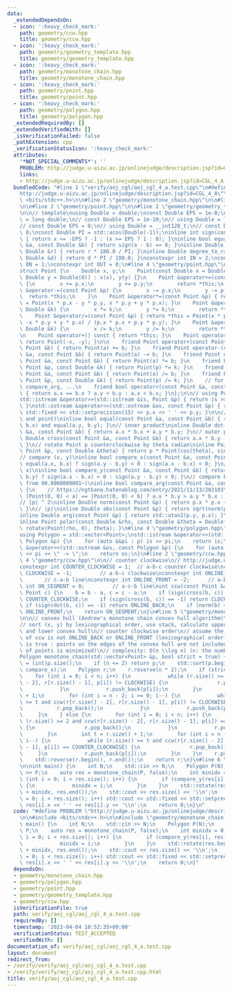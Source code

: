 ```yaml
---
data:
  _extendedDependsOn:
  - icon: ':heavy_check_mark:'
    path: geometry/ccw.hpp
    title: geometry/ccw.hpp
  - icon: ':heavy_check_mark:'
    path: geometry/geometry_template.hpp
    title: geometry/geometry_template.hpp
  - icon: ':heavy_check_mark:'
    path: geometry/monotone_chain.hpp
    title: geometry/monotone_chain.hpp
  - icon: ':heavy_check_mark:'
    path: geometry/point.hpp
    title: geometry/point.hpp
  - icon: ':heavy_check_mark:'
    path: geometry/polygon.hpp
    title: geometry/polygon.hpp
  _extendedRequiredBy: []
  _extendedVerifiedWith: []
  _isVerificationFailed: false
  _pathExtension: cpp
  _verificationStatusIcon: ':heavy_check_mark:'
  attributes:
    '*NOT_SPECIAL_COMMENTS*': ''
    PROBLEM: http://judge.u-aizu.ac.jp/onlinejudge/description.jsp?id=CGL_4_A
    links:
    - http://judge.u-aizu.ac.jp/onlinejudge/description.jsp?id=CGL_4_A
  bundledCode: "#line 1 \"verify/aoj_cgl/aoj_cgl_4_a.test.cpp\"\n#define PROBLEM \"\
    http://judge.u-aizu.ac.jp/onlinejudge/description.jsp?id=CGL_4_A\"\n\n#include\
    \ <bits/stdc++.h>\n\n#line 2 \"geometry/monotone_chain.hpp\"\n\n#line 2 \"geometry/polygon.hpp\"\
    \n\n#line 2 \"geometry/point.hpp\"\n\n#line 2 \"geometry/geometry_template.hpp\"\
    \n\n// template\nusing Double = double;\nconst Double EPS = 1e-8;\n// using Double\
    \ = long double;\n// const Double EPS = 1e-10;\n// using Double = long long;\n\
    // const Double EPS = 0;\n// using Double = __int128_t;\n// const Double EPS =\
    \ 0;\nconst Double PI = std::acos(Double(-1));\ninline int sign(const Double &x)\
    \ { return x <= -EPS ? -1 : (x >= EPS ? 1 : 0); }\ninline bool equal(const Double\
    \ &a, const Double &b) { return sign(a - b) == 0; }\ninline Double radian_to_degree(const\
    \ Double &r) { return r * 180.0 / PI; }\ninline Double degree_to_radian(const\
    \ Double &d) { return d * PI / 180.0; }\nconstexpr int IN = 2;\nconstexpr int\
    \ ON = 1;\nconstexpr int OUT = 0;\n#line 4 \"geometry/point.hpp\"\n\n// point\n\
    struct Point {\n    Double x, y;\n    Point(const Double x = Double(0), const\
    \ Double y = Double(0)) : x(x), y(y) {}\n    Point &operator+=(const Point &p)\
    \ {\n        x += p.x;\n        y += p.y;\n        return *this;\n    }\n    Point\
    \ &operator-=(const Point &p) {\n        x -= p.x;\n        y -= p.y;\n      \
    \  return *this;\n    }\n    Point &operator*=(const Point &p) { return *this\
    \ = Point(x * p.x - y * p.y, x * p.y + y * p.x); }\n    Point &operator*=(const\
    \ Double &k) {\n        x *= k;\n        y *= k;\n        return *this;\n    }\n\
    \    Point &operator/=(const Point &p) { return *this = Point(x * p.x + y * p.y,\
    \ -x * p.y + y * p.x) / (p.x * p.x + p.y * p.y); }\n    Point &operator/=(const\
    \ Double &k) {\n        x /= k;\n        y /= k;\n        return *this;\n    }\n\
    \n    Point operator+() const { return *this; }\n    Point operator-() const {\
    \ return Point(-x, -y); }\n\n    friend Point operator+(const Point &a, const\
    \ Point &b) { return Point(a) += b; }\n    friend Point operator-(const Point\
    \ &a, const Point &b) { return Point(a) -= b; }\n    friend Point operator*(const\
    \ Point &a, const Point &b) { return Point(a) *= b; }\n    friend Point operator*(const\
    \ Point &p, const Double &k) { return Point(p) *= k; }\n    friend Point operator/(const\
    \ Point &a, const Point &b) { return Point(a) /= b; }\n    friend Point operator/(const\
    \ Point &p, const Double &k) { return Point(p) /= k; }\n    // for std::set, std::map,\
    \ compare_arg, ...\n    friend bool operator<(const Point &a, const Point &b)\
    \ { return a.x == b.x ? a.y < b.y : a.x < b.x; }\n};\n\n// using Point = std::complex<Double>;\n\
    std::istream &operator>>(std::istream &is, Point &p) { return is >> p.x >> p.y;\
    \ }\nstd::ostream &operator<<(std::ostream &os, const Point &p) { return os <<\
    \ std::fixed << std::setprecision(15) << p.x << ' ' << p.y; }\n\n// equal (point\
    \ and point)\ninline bool equal(const Point &a, const Point &b) { return equal(a.x,\
    \ b.x) and equal(a.y, b.y); }\n// inner product\ninline Double dot(const Point\
    \ &a, const Point &b) { return a.x * b.x + a.y * b.y; }\n// outer product\ninline\
    \ Double cross(const Point &a, const Point &b) { return a.x * b.y - a.y * b.x;\
    \ }\n// rotate Point p counterclockwise by theta radian\ninline Point rotate(const\
    \ Point &p, const Double &theta) { return p * Point(cos(theta), sin(theta)); }\n\
    // compare (x, y)\ninline bool compare_x(const Point &a, const Point &b) { return\
    \ equal(a.x, b.x) ? sign(a.y - b.y) < 0 : sign(a.x - b.x) < 0; }\n// compare (y,\
    \ x)\ninline bool compare_y(const Point &a, const Point &b) { return equal(a.y,\
    \ b.y) ? sign(a.x - b.x) < 0 : sign(a.y - b.y) < 0; }\n// compare by arg (start\
    \ from 90.0000000001~)\ninline bool compare_arg(const Point &a, const Point &b)\
    \ {\n    // https://ngtkana.hatenablog.com/entry/2021/11/13/202103\n    return\
    \ (Point(0, 0) < a) == (Point(0, 0) < b) ? a.x * b.y > a.y * b.x : a < b;\n}\n\
    // |p| ^ 2\ninline Double norm(const Point &p) { return p.x * p.x + p.y * p.y;\
    \ }\n// |p|\ninline Double abs(const Point &p) { return sqrt(norm(p)); }\n// arg\n\
    inline Double arg(const Point &p) { return std::atan2(p.y, p.x); }\n// polar\n\
    inline Point polar(const Double &rho, const Double &theta = Double(0)) { return\
    \ rotate(Point(rho, 0), theta); }\n#line 4 \"geometry/polygon.hpp\"\n\n// polygon\n\
    using Polygon = std::vector<Point>;\nstd::istream &operator>>(std::istream &is,\
    \ Polygon &p) {\n    for (auto &&pi : p) is >> pi;\n    return is;\n}\nstd::ostream\
    \ &operator<<(std::ostream &os, const Polygon &p) {\n    for (auto &&pi : p) os\
    \ << pi << \" -> \";\n    return os;\n}\n#line 2 \"geometry/ccw.hpp\"\n\n#line\
    \ 4 \"geometry/ccw.hpp\"\n\n// counter clockwise\n// http://judge.u-aizu.ac.jp/onlinejudge/description.jsp?id=CGL_1_C\n\
    constexpr int COUNTER_CLOCKWISE = 1;  // a-b-c counter clockwise\nconstexpr int\
    \ CLOCKWISE = -1;         // a-b-c clockwise\nconstexpr int ONLINE_BACK = 2; \
    \       // c-a-b line\nconstexpr int ONLINE_FRONT = -2;      // a-b-c line\nconstexpr\
    \ int ON_SEGMENT = 0;         // a-c-b line\nint ccw(const Point &a, Point b,\
    \ Point c) {\n    b = b - a, c = c - a;\n    if (sign(cross(b, c)) == 1) return\
    \ COUNTER_CLOCKWISE;\n    if (sign(cross(b, c)) == -1) return CLOCKWISE;\n   \
    \ if (sign(dot(b, c)) == -1) return ONLINE_BACK;\n    if (norm(b) < norm(c)) return\
    \ ONLINE_FRONT;\n    return ON_SEGMENT;\n}\n#line 5 \"geometry/monotone_chain.hpp\"\
    \n\n// convex hull (Andrew's monotone chain convex hull algorithm)\n// http://judge.u-aizu.ac.jp/onlinejudge/description.jsp?id=CGL_4_A\n\
    // sort (x, y) by lexicographical order, use stack, calculate upper convex hull\
    \ and lower convex hull\n// counter clockwise order\n// assume the return value\
    \ of ccw is not ONLINE_BACK or ONLINE_FRONT (lexicographical order)\n// strict\
    \ is true : points on the edges of the convex hull are not included (the number\
    \ of points is minimized)\n// complexity: O(n \\log n) (n: the number of points)\n\
    Polygon monotone_chain(std::vector<Point> &p, bool strict = true) {\n    int n\
    \ = (int)p.size();\n    if (n <= 2) return p;\n    std::sort(p.begin(), p.end(),\
    \ compare_x);\n    Polygon r;\n    r.reserve(n * 2);\n    if (strict) {\n    \
    \    for (int i = 0; i < n; i++) {\n            while (r.size() >= 2 and ccw(r[r.size()\
    \ - 2], r[r.size() - 1], p[i]) != CLOCKWISE) {\n                r.pop_back();\n\
    \            }\n            r.push_back(p[i]);\n        }\n        int t = r.size()\
    \ + 1;\n        for (int i = n - 2; i >= 0; i--) {\n            while (r.size()\
    \ >= t and ccw(r[r.size() - 2], r[r.size() - 1], p[i]) != CLOCKWISE) {\n     \
    \           r.pop_back();\n            }\n            r.push_back(p[i]);\n   \
    \     }\n    } else {\n        for (int i = 0; i < n; i++) {\n            while\
    \ (r.size() >= 2 and ccw(r[r.size() - 2], r[r.size() - 1], p[i]) == COUNTER_CLOCKWISE)\
    \ {\n                r.pop_back();\n            }\n            r.push_back(p[i]);\n\
    \        }\n        int t = r.size() + 1;\n        for (int i = n - 2; i >= 0;\
    \ i--) {\n            while (r.size() >= t and ccw(r[r.size() - 2], r[r.size()\
    \ - 1], p[i]) == COUNTER_CLOCKWISE) {\n                r.pop_back();\n       \
    \     }\n            r.push_back(p[i]);\n        }\n    }\n    r.pop_back();\n\
    \    std::reverse(r.begin(), r.end());\n    return r;\n}\n#line 6 \"verify/aoj_cgl/aoj_cgl_4_a.test.cpp\"\
    \n\nint main() {\n    int N;\n    std::cin >> N;\n    Polygon P(N);\n    std::cin\
    \ >> P;\n    auto res = monotone_chain(P, false);\n    int minidx = 0;\n    for\
    \ (int i = 0; i < res.size(); i++) {\n        if (compare_y(res[i], res[minidx]))\
    \ {\n            minidx = i;\n        }\n    }\n    std::rotate(res.begin(), res.begin()\
    \ + minidx, res.end());\n    std::cout << res.size() << '\\n';\n    for (int i\
    \ = 0; i < res.size(); i++) std::cout << std::fixed << std::setprecision(0) <<\
    \ res[i].x << ' ' << res[i].y << '\\n';\n    return 0;\n}\n"
  code: "#define PROBLEM \"http://judge.u-aizu.ac.jp/onlinejudge/description.jsp?id=CGL_4_A\"\
    \n\n#include <bits/stdc++.h>\n\n#include \"geometry/monotone_chain.hpp\"\n\nint\
    \ main() {\n    int N;\n    std::cin >> N;\n    Polygon P(N);\n    std::cin >>\
    \ P;\n    auto res = monotone_chain(P, false);\n    int minidx = 0;\n    for (int\
    \ i = 0; i < res.size(); i++) {\n        if (compare_y(res[i], res[minidx])) {\n\
    \            minidx = i;\n        }\n    }\n    std::rotate(res.begin(), res.begin()\
    \ + minidx, res.end());\n    std::cout << res.size() << '\\n';\n    for (int i\
    \ = 0; i < res.size(); i++) std::cout << std::fixed << std::setprecision(0) <<\
    \ res[i].x << ' ' << res[i].y << '\\n';\n    return 0;\n}"
  dependsOn:
  - geometry/monotone_chain.hpp
  - geometry/polygon.hpp
  - geometry/point.hpp
  - geometry/geometry_template.hpp
  - geometry/ccw.hpp
  isVerificationFile: true
  path: verify/aoj_cgl/aoj_cgl_4_a.test.cpp
  requiredBy: []
  timestamp: '2023-04-04 18:52:35+09:00'
  verificationStatus: TEST_ACCEPTED
  verifiedWith: []
documentation_of: verify/aoj_cgl/aoj_cgl_4_a.test.cpp
layout: document
redirect_from:
- /verify/verify/aoj_cgl/aoj_cgl_4_a.test.cpp
- /verify/verify/aoj_cgl/aoj_cgl_4_a.test.cpp.html
title: verify/aoj_cgl/aoj_cgl_4_a.test.cpp
---
```

